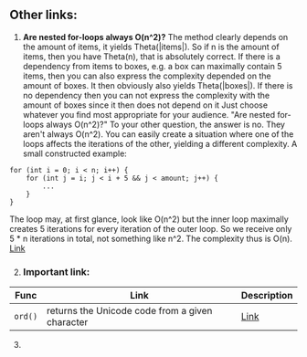 ## Other links:
1. **Are nested for-loops always O(n^2)?** 
The method clearly depends on the amount of items, it yields Theta(|items|). So if n is the amount of items, then you have Theta(n), that is absolutely correct. 
If there is a dependency from items to boxes, e.g. a box can maximally contain 5 items, then you can also express the complexity depended on the amount of boxes. It then obviously also yields Theta(|boxes|).
If there is no dependency then you can not express the complexity with the amount of boxes since it then does not depend on it Just choose whatever you find most appropriate for your audience.
"Are nested for-loops always O(n^2)?"
To your other question, the answer is no. They aren't always O(n^2). You can easily create a situation where one of the loops affects the iterations of the other, yielding a different complexity.
A small constructed example:
```
for (int i = 0; i < n; i++) {
    for (int j = i; j < i + 5 && j < amount; j++) {
        ...
    }
}
```
The loop may, at first glance, look like O(n^2) but the inner loop maximally creates 5 iterations for every iteration of the outer loop. So we receive only 5 * n iterations in total, not something like n^2. The complexity thus is O(n). [Link](https://stackoverflow.com/questions/46655902/are-nested-for-loops-always-on2)

2. ### Important link:
| Func | Link | Description |
| ------------ | ------------- | ------------- |
| `ord()` | returns the Unicode code from a given character | [Link](https://www.geeksforgeeks.org/ord-function-python/) |
3. 
